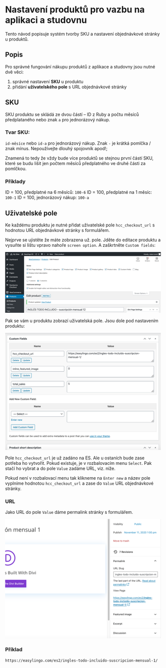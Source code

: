 # Nastavení produktů pro vazbu na aplikaci a studovnu

Tento návod popisuje systém tvorby SKU a nastavení objednávkové stránky u produktů.

## Popis

Pro správné fungování nákupu produktů z aplikace a studovny jsou nutné dvě věci:

1. správné nastavení **SKU** u produktu
2. přidání **uživatelského pole** s URL objednávkové stránky

## SKU

SKU produktu se skládá ze dvou částí – ID z Ruby a počtu měsíců předplataného nebo znak `a` pro jednorázový nákup.

### Tvar SKU:

`id-měsíce` nebo `id-a` pro jednorázový nákup. Znak `-` je krátká pomlčka / znak mínus. Nepoužívejte dlouhý spojovník apod!;

Znamená to tedy že vždy bude více produktů se stejnou první částí SKU, které se budu lišit jen počtem měsíců předplatného ve druhé části za pomlčkou.

### Příklady

ID = 100, předplatné na 6 měsíců: `100-6`
ID = 100, předplatné na 1 měsíc: `100-1`
ID = 100, jednorázový nákup: `100-a`

## Uživatelské pole

Ke každému produktu je nutné přidat uživatelské pole `hcc_checkout_url` s hodnotou URL objednávkové stránky s formulářem.

Nejprve se ujistěte že máte zobrazena už. pole. Jděte do editace produktu a vysuňte si lištu vpravo nahoře `screen option`. A zaškrtněte `Custom fields`:

![Obrázek lišty screen option](images/custom-fields.png)

Pak se vám u produktu zobrazí uživatelská pole. Jsou dole pod nastavením produktu:

![Obrázek už. pole u produktu](images/custom-field-edit.png)

Pole `hcc_checkout_url` je už zadáno na ES. Ale u ostaních bude zase potřeba ho vytvořit. Pokud existuje, je v rozbalovacím menu `Select`. Pak stačí ho vybrat a do pole `Value` zadáme URL, viz. níže.

Pokud není v rozbalovací menu tak klikneme na `Enter new` a název pole vyplníme hodnotou `hcc_checkout_url` a zase do `Value` URL objednávkové stránky.

### URL

Jako URL do pole `Value` dáme permalink stránky s formulářem.

![Permalink](images/permalink.png)

### Příklad

`https://easylingo.com/es2/ingles-todo-incluido-suscripcion-mensual-1/`
